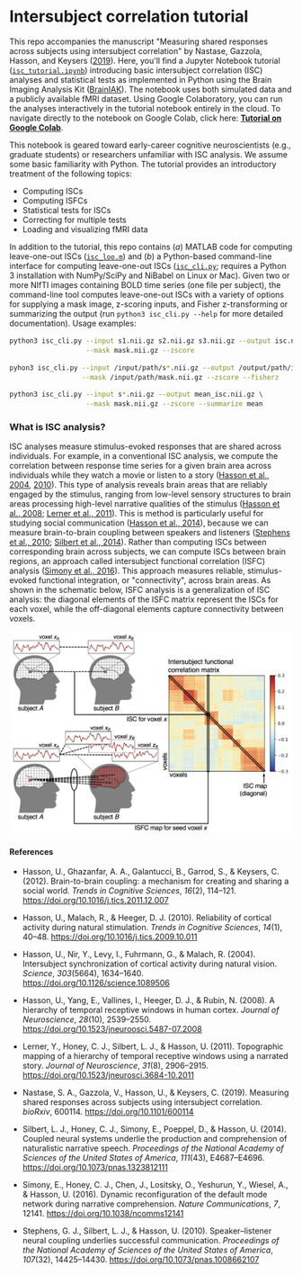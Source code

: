 # Intersubject correlation tutorial
This repo accompanies the manuscript "Measuring shared responses across subjects using intersubject correlation" by Nastase, Gazzola, Hasson, and Keysers ([2019](https://doi.org/10.1101/600114)). Here, you'll find a Jupyter Notebook tutorial ([`isc_tutorial.ipynb`](https://github.com/snastase/isc-tutorial/blob/master/isc_tutorial.ipynb)) introducing basic intersubject correlation (ISC) analyses and statistical tests as implemented in Python using the Brain Imaging Analysis Kit ([BrainIAK](http://brainiak.org/)). The notebook uses both simulated data and a publicly available fMRI dataset. Using Google Colaboratory, you can run the analyses interactively in the tutorial notebook entirely in the cloud. To navigate directly to the notebook on Google Colab, click here: [**Tutorial on Google Colab**](https://colab.research.google.com/drive/1EHI9buw-nvj5UDNg7MWUiQ1ITVJSswtH).

This notebook is geared toward early-career cognitive neuroscientists (e.g., graduate students) or researchers unfamiliar with ISC analysis. We assume some basic familiarity with Python. The tutorial provides an introductory treatment of the following topics:
* Computing ISCs
* Computing ISFCs
* Statistical tests for ISCs
* Correcting for multiple tests
* Loading and visualizing fMRI data

In addition to the tutorial, this repo contains (_a_) MATLAB code for computing leave-one-out ISCs ([`isc_loo.m`](https://github.com/snastase/isc-tutorial/blob/master/isc_loo.m)) and (_b_) a Python-based command-line interface for computing leave-one-out ISCs ([`isc_cli.py`](https://github.com/snastase/isc-tutorial/blob/master/isc_tutorial/isc_cli.py); requires a Python 3 installation with NumPy/SciPy and NiBabel on Linux or Mac). Given two or more NIfTI images containing BOLD time series (one file per subject), the command-line tool computes leave-one-out ISCs with a variety of options for supplying a mask image, z-scoring inputs, and Fisher z-transforming or summarizing the output (run `python3 isc_cli.py --help` for more detailed documentation). Usage examples:
```sh
python3 isc_cli.py --input s1.nii.gz s2.nii.gz s3.nii.gz --output isc.nii.gz \
                   --mask mask.nii.gz --zscore
```
```sh
pyhon3 isc_cli.py --input /input/path/s*.nii.gz --output /output/path/isc.nii.gz \
                  --mask /input/path/mask.nii.gz --zscore --fisherz
```
```sh
python3 isc_cli.py --input s*.nii.gz --output mean_isc.nii.gz \
                   --mask mask.nii.gz --zscore --summarize mean
```

### What is ISC analysis?
ISC analyses measure stimulus-evoked responses that are shared across individuals. For example, in a conventional ISC analysis, we compute the correlation between response time series for a given brain area across individuals while they watch a movie or listen to a story ([Hasson et al., 2004](https://doi.org/10.1126/science.1089506), [2010](https://doi.org/10.1016/j.tics.2009.10.011)). This type of analysis reveals brain areas that are reliably engaged by the stimulus, ranging from low-level sensory structures to brain areas processing high-level narrative qualities of the stimulus ([Hasson et al., 2008](https://doi.org/10.1523/jneuroosci.5487-07.2008); [Lerner et al., 2011](https://doi.org/10.1523/jneurosci.3684-10.2011)). This is method is particularly useful for studying social communication ([Hasson et al., 2014](https://doi.org/10.1016/j.tics.2011.12.007)), because we can measure brain-to-brain coupling between speakers and listeners ([Stephens et al., 2010](https://doi.org/10.1073/pnas.1008662107); [Silbert et al., 2014](https://doi.org/10.1073/pnas.1323812111)). Rather than computing ISCs between corresponding brain across subjects, we can compute ISCs between brain regions, an approach called intersubject functional correlation (ISFC) analysis ([Simony et al., 2016](https://doi.org/10.1038/ncomms12141)). This approach measures reliable, stimulus-evoked functional integration, or "connectivity", across brain areas. As shown in the schematic below, ISFC analysis is a generalization of ISC analysis: the diagonal elements of the ISFC matrix represent the ISCs for each voxel, while the off-diagonal elements capture connectivity between voxels.

![Alt text](./docs/source/images/figure_3.png?raw=true&s=100 "ISC and ISFC analysis schematic")

#### References
* Hasson, U., Ghazanfar, A. A., Galantucci, B., Garrod, S., & Keysers, C. (2012). Brain-to-brain coupling: a mechanism for creating and sharing a social world. *Trends in Cognitive Sciences*, *16*(2), 114–121. https://doi.org/10.1016/j.tics.2011.12.007

* Hasson, U., Malach, R., & Heeger, D. J. (2010). Reliability of cortical activity during natural stimulation. *Trends in Cognitive Sciences*, *14*(1), 40–48. https://doi.org/10.1016/j.tics.2009.10.011

* Hasson, U., Nir, Y., Levy, I., Fuhrmann, G., & Malach, R. (2004). Intersubject synchronization of cortical activity during natural vision. *Science*, *303*(5664), 1634–1640. https://doi.org/10.1126/science.1089506

* Hasson, U., Yang, E., Vallines, I., Heeger, D. J., & Rubin, N. (2008). A hierarchy of temporal receptive windows in human cortex. *Journal of Neuroscience*, *28*(10), 2539–2550. https://doi.org/10.1523/jneuroosci.5487-07.2008

* Lerner, Y., Honey, C. J., Silbert, L. J., & Hasson, U. (2011). Topographic mapping of a hierarchy of temporal receptive windows using a narrated story. *Journal of Neuroscience*, *31*(8), 2906–2915. https://doi.org/10.1523/jneurosci.3684-10.2011

* Nastase, S. A., Gazzola, V., Hasson, U., & Keysers, C. (2019). Measuring shared responses across subjects using intersubject correlation. *bioRxiv*, 600114. https://doi.org/10.1101/600114

* Silbert, L. J., Honey, C. J., Simony, E., Poeppel, D., & Hasson, U. (2014). Coupled neural systems underlie the production and comprehension of naturalistic narrative speech. *Proceedings of the National Academy of Sciences of the United States of America*, *111*(43), E4687–E4696. https://doi.org/10.1073/pnas.1323812111

* Simony, E., Honey, C. J., Chen, J., Lositsky, O., Yeshurun, Y., Wiesel, A., & Hasson, U. (2016). Dynamic reconfiguration of the default mode network during narrative comprehension. *Nature Communications*, *7*, 12141. https://doi.org/10.1038/ncomms12141

* Stephens, G. J., Silbert, L. J., & Hasson, U. (2010). Speaker–listener neural coupling underlies successful communication. *Proceedings of the National Academy of Sciences of the United States of America*, *107*(32), 14425–14430. https://doi.org/10.1073/pnas.1008662107
